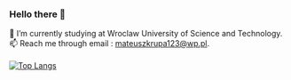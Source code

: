 ### Hello there 👋 <br /> 
🔭 I’m currently studying at Wroclaw University of Science and Technology. <br /> 
📫 Reach me through email : mateuszkrupa123@wp.pl.
<br /> <br /> 
[![Top Langs](https://github-readme-stats.vercel.app/api/top-langs/?username=MKrupa-hub&layout=compact&hide=Makefile,Cmake&theme=github_dark )](https://github.com/MKrupa-hub/github-readme-stats)

